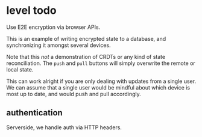 # level todo

Use E2E encryption via browser APIs.

This is an example of writing encrypted state to a database, and synchronizing it amongst several devices.

Note that this *not* a demonstration of CRDTs or any kind of state reconciliation. The `push` and `pull` buttons will simply overwrite the remote or local state.

This can work alright if you are only dealing with updates from a single user. We can assume that a single user would be mindful about which device is most up to date, and would push and pull accordingly.

## authentication

Serverside, we handle auth via HTTP headers. 
